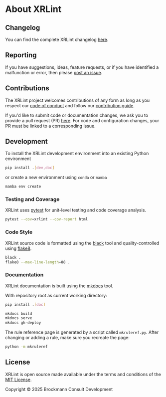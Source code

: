# About XRLint

## Changelog

You can find the complete XRLint changelog 
[here](https://github.com/bcdev/xrlint/blob/main/CHANGES.md). 

## Reporting

If you have suggestions, ideas, feature requests, or if you have identified
a malfunction or error, then please 
[post an issue](https://github.com/bcdev/xrlint/issues). 

## Contributions

The XRLint project welcomes contributions of any form
as long as you respect our 
[code of conduct](https://github.com/bcdev/xrlint/blob/main/CODE_OF_CONDUCT.md)
and follow our 
[contribution guide](https://github.com/bcdev/xrlint/blob/main/CONTRIBUTING.md).

If you'd like to submit code or documentation changes, we ask you to provide a 
pull request (PR) 
[here](https://github.com/bcdev/xrlint/pulls). 
For code and configuration changes, your PR must be linked to a 
corresponding issue. 

## Development

To install the XRLint development environment into an existing Python environment

```bash
pip install .[dev,doc]
```

or create a new environment using `conda` or `mamba`

```bash
mamba env create 
```

### Testing and Coverage

XRLint uses [pytest](https://docs.pytest.org/) for unit-level testing 
and code coverage analysis.

```bash
pytest --cov=xrlint --cov-report html
```

### Code Style

XRLint source code is formatted using the [black](https://black.readthedocs.io/) tool and 
quality-controlled using [flake8](https://flake8.pycqa.org/).

```bash
black .
flake8 --max-line-length=88 . 
```

### Documentation

XRLint documentation is built using the [mkdocs](https://www.mkdocs.org/) tool.

With repository root as current working directory:

```bash
pip install .[doc]

mkdocs build
mkdocs serve
mkdocs gh-deploy
```

The rule reference page is generated by a script called `mkruleref.py`.
After changing or adding a rule, make sure you recreate the page:

```bash
python -m mkruleref
```

## License

XRLint is open source made available under the terms and conditions of the 
[MIT License](https://github.com/bcdev/xrlint/blob/main/LICENSE).

Copyright © 2025 Brockmann Consult Development
